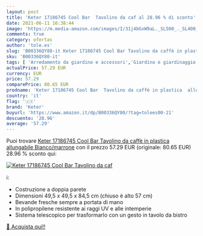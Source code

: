 ```yaml
---
layout: post
title: 'Keter 17186745 Cool Bar  Tavolino da caf al 28.96 % di sconto'
date: 2021-06-11 16:38:44
image: 'https://m.media-amazon.com/images/I/31j4bGxW9aL._SL500_._SL400_.jpg'
comments: true
category: ofertas
author: 'tole.es'
slug: 'B00336QY80-it Keter 17186745 Cool Bar Tavolino da caffè in plastica...'
sku: 'B00336QY80-it'
tags: [ 'Arredamento da giardino e accessori','Giardino e giardinaggio','Tavoli e tavolini da giardino','Tavolini da caffé da giardino','keter', ]
actualPrice: 57.29 EUR
currency: EUR
price: 57.29
comparePrice: 80.65 EUR
prodname: 'Keter 17186745 Cool Bar  Tavolino da caffè in plastica  allungabile  Bianco/marrone'
country: 'it'
flag: '🇮🇹'
brand: 'Keter'
buyurl: 'https://www.amazon.it/dp/B00336QY80/?tag=tolees00-21'
descuento: '28.96'
average: '57.29'
---
```


Puoi trovare [Keter 17186745 Cool Bar  Tavolino da caffè in plastica  allungabile  Bianco/marrone](https://www.amazon.it/dp/B00336QY80/?tag=tolees00-21) con il prezzo 57.29 EUR (originale: 80.65 EUR) 28.96 % sconto qui:

[![Keter 17186745 Cool Bar  Tavolino da caf](https://m.media-amazon.com/images/I/31j4bGxW9aL._SL500_._SL400_.jpg)](https://www.amazon.it/dp/B00336QY80/?tag=tolees00-21)

ℹ️:

- Costruzione a doppia parete
- Dimensioni 49,5 x 49,5 x 84,5 cm (chiuso è alto 57 cm)
- Bevande fresche sempre a portata di mano
- In polipropilene resistente ai raggi UV e alle intemperie
- Sistema telescopico per trasformarlo con un gesto in tavolo da bistro

[🛒 Acquista qui!!](https://www.amazon.it/dp/B00336QY80/?tag=tolees00-21)
